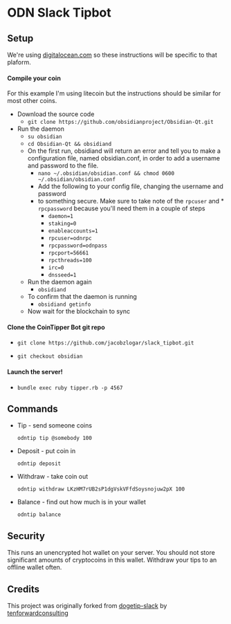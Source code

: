 
# ODN Slack Tipbot

## Setup

We're using [digitalocean.com](https://digitalocean.com) so these instructions will be specific to that plaform.

#### Compile your coin

For this example I'm using litecoin but the instructions should be similar for most other coins.

* Download the source code
  * `git clone https://github.com/obsidianproject/Obsidian-Qt.git`
* Run the daemon
  * `su obsidian`
  * `cd Obsidian-Qt && obsidiand`    
  * On the first run, obsidiand will return an error and tell you to make a configuration file, named obsidian.conf, in order to add a username and password to the file.
    * `nano ~/.obsidian/obsidian.conf && chmod 0600 ~/.obsidian/obsidian.conf`
    * Add the following to your config file, changing the username and password
    * to something secure. Make sure to take note of the `rpcuser` and * `rpcpassword` because you'll need them in a couple of steps
      * `daemon=1`
      * `staking=0`
      * `enableaccounts=1`
      * `rpcuser=odnrpc`
      * `rpcpassword=odnpass`
      * `rpcport=56661`
      * `rpcthreads=100`
      * `irc=0`
      * `dnsseed=1`
  * Run the daemon again
    * `obsidiand` 
  * To confirm that the daemon is running
    * `obsidiand getinfo`
  * Now wait for the blockchain to sync

#### Clone the CoinTipper Bot git repo

* `git clone https://github.com/jacobzlogar/slack_tipbot.git`

* `git checkout obsidian`

#### Launch the server!

* `bundle exec ruby tipper.rb -p 4567`
  
## Commands

* Tip - send someone coins

  `odntip tip @somebody 100`

* Deposit - put coin in

  `odntip deposit`

* Withdraw - take coin out

  `odntip withdraw LKzHM7rUB2sP1dgVskVFfdSoysnojuw2pX 100`

* Balance - find out how much is in your wallet

  `odntip balance`

## Security

This runs an unencrypted hot wallet on your server. You should not store significant amounts of cryptocoins in this wallet. Withdraw your tips to an offline wallet often. 

## Credits

This project was originally forked from [dogetip-slack](https://github.com/tenforwardconsulting/dogetip-slack) by [tenforwardconsulting](https://github.com/tenforwardconsulting)
